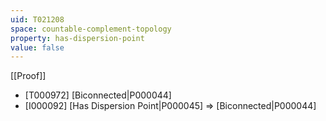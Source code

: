 ```yaml
---
uid: T021208
space: countable-complement-topology
property: has-dispersion-point
value: false
---
```

[[Proof]]

* [T000972] [Biconnected|P000044]
* [I000092] [Has Dispersion Point|P000045] => [Biconnected|P000044]

